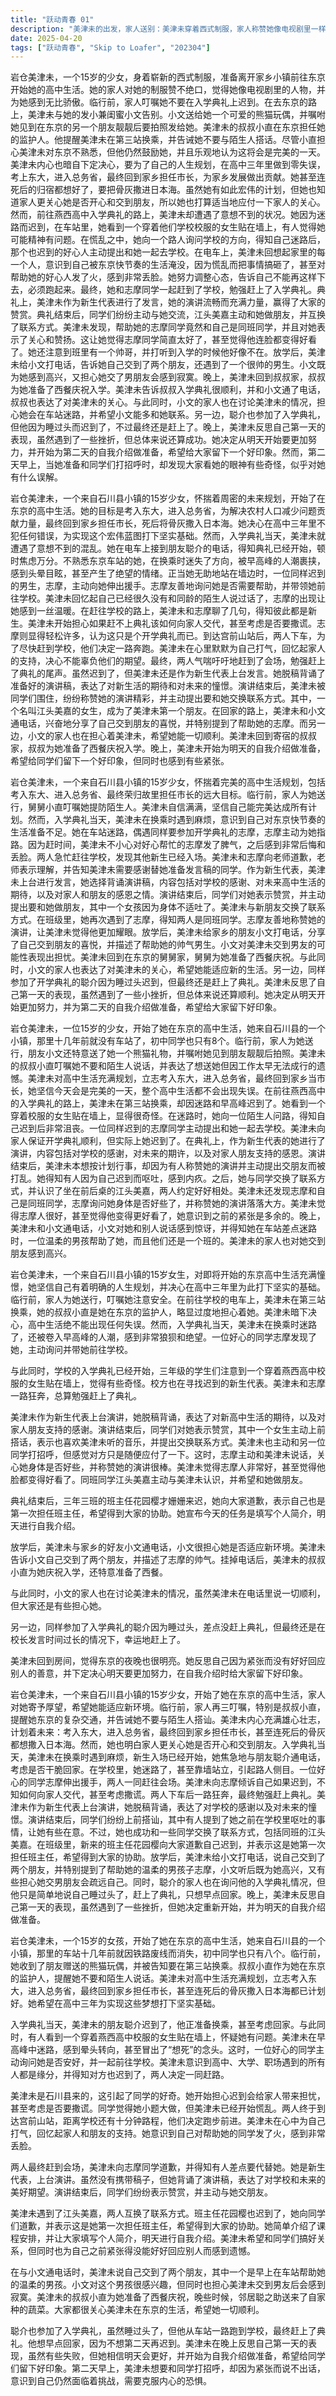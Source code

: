 ```yaml
---
title: "跃动青春 01"
description: "美津未的出发，家人送别：美津未穿着西式制服，家人称赞她像电视剧里一样，并为她感到骄傲。家人提醒她不要在入学典礼上迟到，并与她道别。美津未的出发，前往东京：岩仓美津未，15岁，即将成为东京的高中生。她来自石川县边沿的小镇，与发小兼闺蜜小文告别，小文送了她一个熊猫玩偶，并嘱咐她见到靓靓后拍照。美津未的出发，叔叔的叮嘱：美津未的叔叔小直是她在东京的监护人，他提醒美津未要在第三站换乘，并告诫她不要理睬陌生人。小直担心美津未对东京不熟悉，但他还是鼓励美津未，并预感今天会是完美的一天。美津未的计划与现实，完美高中生活的规划：美津未计划在高中三年努力学习，考上东大，进入总务省，为农村人口减少问题做贡献，退休后回老家当市长，最终将骨灰撒入日本海。她希望高中生活不会出现任何失误。美津未的计划与现实，入学典礼迟到：美津未在电车上接到朋友聪介的电话，得知入学典礼已经开始，感到非常焦虑。她在车站迷路，被早高峰的人潮淹没，感到晕眩和绝望。美津未的计划与现实，偶遇志摩：美津未在迷路时遇到同样迟到的志摩，志摩主动询问她是否需要帮助，并一起前往学校。美津未回忆起上次与同龄陌生人说话是很久以前的事了。入学典礼的混乱，赶往学校：志摩告诉美津未从车站到学校需要十分钟，并询问她是否要跑步赶时间。美津未回忆起家人，意识到自己不该对帮助她的志摩发火，感到丢脸。入学典礼的混乱，迟到与道歉：美津未和志摩最终赶到学校，向老师道歉。老师表示他们没事就好，并提醒美津未要向准备替代她的同学道谢。入学典礼的混乱，新生代表发言：美津未作为新生代表上台发言，她没有携带稿子，而是背诵了演讲稿。她的演讲内容包括对学校的感谢、对未来的期待以及对家人朋友的感恩。结交新朋友，演讲后的意外：美津未在演讲后突然冲刺，计划被打乱。有人称赞她的演讲精彩，并提出要和她交朋友。美津未得知有人因为自己迟到而呕吐，感到内疚。结交新朋友，交换联系方式：美津未与同学交换联系方式，并结识了江头美嘉，美嘉是她的前后桌，两人约定好好相处。美津未意识到自己之前的紧张是多余的。结交新朋友，与志摩重逢：美津未发现志摩和自己是同班同学，志摩询问她身体是否好些了，并称赞她的演讲落落大方。美津未觉得志摩人很好，甚至觉得他变得更好看了。第一天结束，班主任的讲话：班主任花园樱向大家道歉自己迟到了，并表示自己也是第一次担任班主任，希望得到大家的协助。她宣布今天的任务是填写个人简介，明天进行自我介绍。第一天结束，美津未的反思：美津未认为第一天虽然有些小插曲，但总体来说还算成功。她反思自己因为紧张而没有好好回应别人的善意，并下定决心明天要更加努力。第一天结束，与家人的通话：美津未与小文通电话，得知家人很担心她。她告诉小文自己交到了两个朋友，并描述了志摩的帅气。小直为美津未庆祝入学，并准备了西餐。家人的关怀，来自家乡的问候：聪介给小文送来妈妈托他带的萝卜，小文询问美津未的情况。两人都担心美津未在东京会迷路，小文表示会经常与美津未联系。家人的关怀，聪介的入学：家人询问聪介的入学典礼情况，聪介表示自己睡过头了，但最终还是赶上了。他没有透露更多细节，只是想早点回家，不想迟到。家人的关怀，美津未的决心：美津未在夜晚反思今天的失败，认为第一天可以不算数。她回顾了春假期间为入学考试做的准备，并决心明天开始一切都会好起来。她开始准备明天的自我介绍。第二天的开始，新的挑战：第二天早上，美津未想要和同学打招呼，却因为紧张而说不出话。她意识到自己仍然面临着挑战，需要克服内心的恐惧。"
date: 2025-04-20
tags: ["跃动青春", "Skip to Loafer", "202304"]
---
```


岩仓美津未，一个15岁的少女，身着崭新的西式制服，准备离开家乡小镇前往东京开始她的高中生活。她的家人对她的制服赞不绝口，觉得她像电视剧里的人物，并为她感到无比骄傲。临行前，家人叮嘱她不要在入学典礼上迟到。在去东京的路上，美津未与她的发小兼闺蜜小文告别。小文送给她一个可爱的熊猫玩偶，并嘱咐她见到在东京的另一个朋友靓靓后要拍照发给她。美津未的叔叔小直在东京担任她的监护人。他提醒美津未在第三站换乘，并告诫她不要与陌生人搭话。尽管小直担心美津未对东京不熟悉，但他仍然鼓励她，并且乐观地认为这将会是完美的一天。美津未内心也暗自下定决心，要为了自己的人生规划，在高中三年里做到零失误，考上东大，进入总务省，最终回到家乡担任市长，为家乡发展做出贡献。她甚至连死后的归宿都想好了，要把骨灰撒进日本海。虽然她有如此宏伟的计划，但她也知道家人更关心她是否开心和交到朋友，所以她也打算适当地应付一下家人的关心。然而，前往燕西高中入学典礼的路上，美津未却遭遇了意想不到的状况。她因为迷路而迟到，在车站里，她看到一个穿着他们学校校服的女生贴在墙上，有人觉得她可能精神有问题。在慌乱之中，她向一个路人询问学校的方向，得知自己迷路后，那个也迟到的好心人主动提出和她一起去学校。在电车上，美津未回想起家里的每一个人，意识到自己被东京快节奏的生活淹没，因为慌乱而把事情搞砸了，甚至对帮助她的好心人发了火，感到非常丢脸。她努力调整心态，告诉自己不能再这样下去，必须跑起来。最终，她和志摩同学一起赶到了学校，勉强赶上了入学典礼。典礼上，美津未作为新生代表进行了发言，她的演讲流畅而充满力量，赢得了大家的赞赏。典礼结束后，同学们纷纷主动与她交流，江头美嘉主动和她做朋友，并互换了联系方式。美津未发现，帮助她的志摩同学竟然和自己是同班同学，并且对她表示了关心和赞扬。这让她觉得志摩同学简直太好了，甚至觉得他连脸都变得好看了。她还注意到班里有一个帅哥，并打听到入学的时候他好像不在。放学后，美津未给小文打电话，告诉她自己交到了两个朋友，还遇到了一个很帅的男生。小文既为她感到高兴，又担心她交了男朋友会感到寂寞。晚上，美津未回到叔叔家，叔叔为她准备了西餐庆祝入学。美津未告诉叔叔入学典礼很顺利，并和小文通了电话，叔叔也表达了对美津未的关心。与此同时，小文的家人也在讨论美津未的情况，担心她会在车站迷路，并希望小文能多和她联系。另一边，聪介也参加了入学典礼，但他因为睡过头而迟到了，不过最终还是赶上了。晚上，美津未反思自己第一天的表现，虽然遇到了一些挫折，但总体来说还算成功。她决定从明天开始要更加努力，并开始为第二天的自我介绍做准备，希望给大家留下一个好印象。然而，第二天早上，当她准备和同学们打招呼时，却发现大家看她的眼神有些奇怪，似乎对她有什么误解。

岩仓美津未，一个来自石川县小镇的15岁少女，怀揣着周密的未来规划，开始了在东京的高中生活。她的目标是考入东大，进入总务省，为解决农村人口减少问题贡献力量，最终回到家乡担任市长，死后将骨灰撒入日本海。她决心在高中三年里不犯任何错误，为实现这个宏伟蓝图打下坚实基础。然而，入学典礼当天，美津未就遭遇了意想不到的混乱。她在电车上接到朋友聪介的电话，得知典礼已经开始，顿时焦虑万分。不熟悉东京车站的她，在换乘时迷失了方向，被早高峰的人潮裹挟，感到头晕目眩，甚至产生了绝望的情绪。正当她无助地站在墙边时，一位同样迟到的男生，志摩，主动向她伸出援手。志摩友善地询问她是否需要帮助，并带领她前往学校。美津未回忆起自己已经很久没有和同龄的陌生人说过话了，志摩的出现让她感到一丝温暖。在赶往学校的路上，美津未和志摩聊了几句，得知彼此都是新生。美津未开始担心如果赶不上典礼该如何向家人交代，甚至考虑是否要撒谎。志摩则显得轻松许多，认为这只是个开学典礼而已。到达宫前山站后，两人下车，为了尽快赶到学校，他们决定一路奔跑。美津未在心里默默为自己打气，回忆起家人的支持，决心不能辜负他们的期望。最终，两人气喘吁吁地赶到了会场，勉强赶上了典礼的尾声。虽然迟到了，但美津未还是作为新生代表上台发言。她脱稿背诵了准备好的演讲稿，表达了对新生活的期待和对未来的憧憬。演讲结束后，美津未被同学们围住，纷纷称赞她的演讲精彩，并主动提出要和她交换联系方式。其中，一个名叫江头美嘉的女生，成为了美津未第一个朋友。在回家的路上，美津未和小文通电话，兴奋地分享了自己交到朋友的喜悦，并特别提到了帮助她的志摩。而另一边，小文的家人也在担心着美津未，希望她能一切顺利。美津未回到寄宿的叔叔家，叔叔为她准备了西餐庆祝入学。晚上，美津未开始为明天的自我介绍做准备，希望给同学们留下一个好印象，但同时也感到有些紧张。

岩仓美津未，一个来自石川县小镇的15岁少女，怀揣着完美的高中生活规划，包括考入东大、进入总务省、最终荣归故里担任市长的远大目标。临行前，家人为她送行，舅舅小直叮嘱她提防陌生人。美津未自信满满，坚信自己能完美达成所有计划。然而，入学典礼当天，美津未在换乘时遇到麻烦，意识到自己对东京快节奏的生活准备不足。她在车站迷路，偶遇同样要参加开学典礼的志摩，志摩主动为她指路。因为赶时间，美津未不小心对好心帮忙的志摩发了脾气，之后感到非常后悔和丢脸。两人急忙赶往学校，发现其他新生已经入场。美津未和志摩向老师道歉，老师表示理解，并告知美津未需要感谢替她准备发言稿的同学。作为新生代表，美津未上台进行发言，她选择背诵演讲稿，内容包括对学校的感谢、对未来高中生活的期待，以及对家人和朋友的感恩之情。演讲结束后，同学们对她表示赞赏，并主动提出要和她做朋友，其中一个女孩因为身体不适吐了。美津未与新朋友交换了联系方式。在班级里，她再次遇到了志摩，得知两人是同班同学。志摩友善地称赞她的演讲，让美津未觉得他更加耀眼。放学后，美津未给家乡的朋友小文打电话，分享了自己交到朋友的喜悦，并描述了帮助她的帅气男生。小文对美津未交到男友的可能性表现出担忧。美津未回到在东京的舅舅家，舅舅为她准备了西餐庆祝。与此同时，小文的家人也表达了对美津未的关心，希望她能适应新的生活。另一边，同样参加了开学典礼的聪介因为睡过头迟到，但最终还是赶上了典礼。美津未反思了自己第一天的表现，虽然遇到了一些小挫折，但总体来说还算顺利。她决定从明天开始更加努力，并为第二天的自我介绍做准备，希望给大家留下好印象。

岩仓美津未，一位15岁的少女，开始了她在东京的高中生活，她来自石川县的一个小镇，那里十几年前就没有车站了，初中同学也只有8个。临行前，家人为她送行，朋友小文还特意送了她一个熊猫礼物，并嘱咐她见到朋友靓靓后拍照。美津未的叔叔小直叮嘱她不要和陌生人说话，并表达了想送她但因工作太早无法成行的遗憾。美津未对高中生活充满规划，立志考入东大，进入总务省，最终回到家乡当市长，她坚信今天会是完美的一天，整个高中生活都不会出现失误。在前往燕西高中的入学典礼的路上，美津未在第三站换乘，却因迷路和早高峰迟到了。她看到一个穿着校服的女生贴在墙上，显得很奇怪。在迷路时，她向一位陌生人问路，得知自己迟到后非常沮丧。一位同样迟到的志摩同学主动提出和她一起去学校。美津未向家人保证开学典礼顺利，但实际上她迟到了。在典礼上，作为新生代表的她进行了演讲，内容包括对学校的感谢，对未来的期许，以及对家人朋友支持的感恩。演讲结束后，美津未本想按计划行事，却因为有人称赞她的演讲并主动提出交朋友而被打乱。她得知有人因为自己迟到而呕吐，感到内疚。之后，她与同学交换了联系方式，并认识了坐在前后桌的江头美嘉，两人约定好好相处。美津未还发现志摩和自己是同班同学，志摩询问她身体是否好些了，并称赞她的演讲落落大方。美津未觉得志摩人很好，甚至觉得他变得更好看了，她意识到之前的紧张是多余的。晚上，美津未和小文通电话，小文对她和别人说话感到惊讶，并得知她在车站差点迷路时，一位温柔的男孩帮助了她，而且他们还是一个班的。美津未的家人也对她交到朋友感到高兴。

岩仓美津未，一个来自石川县小镇的15岁女生，对即将开始的东京高中生活充满憧憬，她坚信自己有着明确的人生规划，并决心在高中三年里为此打下坚实的基础。临行前，家人为她送行，叮嘱她注意安全。在前往学校的电车上，美津未在第三站换乘，她的叔叔小直是她在东京的监护人，略显过度地担心着她。美津未暗下决心，高中生活绝不能出现任何失误。然而，入学典礼当天，美津未在换乘时迷路了，还被卷入早高峰的人潮，感到非常狼狈和绝望。一位好心的同学志摩发现了她，主动询问并带她前往学校。

与此同时，学校的入学典礼已经开始，三年级的学生们注意到一个穿着燕西高中校服的女生贴在墙上，觉得有些奇怪。校方也在寻找迟到的新生代表。美津未和志摩一路狂奔，总算勉强赶上了典礼。

美津未作为新生代表上台演讲，她脱稿背诵，表达了对新高中生活的期待，以及对家人朋友支持的感谢。演讲结束后，同学们对她表示赞赏，其中一个女生主动上前搭话，表示也喜欢美津未听的音乐，并提出交换联系方式。美津未也主动和另一位同学打招呼，但感觉对方只是随便应付了一下。这时，志摩主动和美津未说话，关心她身体是否好些，并称赞她的演讲很棒。美津未觉得志摩人非常好，甚至觉得他脸都变得好看了。同班同学江头美嘉主动与美津未认识，并希望和她做朋友。

典礼结束后，三年三班的班主任花园樱才姗姗来迟，她向大家道歉，表示自己也是第一次担任班主任，希望得到大家的协助。她宣布今天的任务是填写个人简介，明天进行自我介绍。

放学后，美津未与家乡的好友小文通电话，小文很担心她是否适应新环境。美津未告诉小文自己交到了两个朋友，并描述了志摩的帅气。挂掉电话后，美津未的叔叔小直为她庆祝入学，还特意准备了西餐。

与此同时，小文的家人也在讨论美津未的情况，虽然美津未在电话里说一切顺利，但大家还是有些担心她。

另一边，同样参加了入学典礼的聪介因为睡过头，差点没赶上典礼，但最终还是在校长发言时间过长的情况下，幸运地赶上了。

美津未回到房间，觉得东京的夜晚也很明亮。她反思自己因为紧张而没有好好回应别人的善意，并下定决心明天要更加努力，在自我介绍时给大家留下好印象。

岩仓美津未，一个来自石川县小镇的15岁少女，开始了她在东京的高中生活，家人对她寄予厚望，希望她能适应新环境。临行前，家人再三叮嘱，特别是叔叔小直，提醒她东京的复杂交通，并告诫她不要与陌生人搭讪。美津未内心充满雄心壮志，计划着未来：考入东大，进入总务省，最终回到家乡担任市长，甚至连死后的骨灰都想撒入日本海。然而，她也明白家人更关心她是否开心和交到朋友。入学典礼当天，美津未在换乘时遇到麻烦，新生入场已经开始，她焦急地与朋友聪介通电话，考虑是否干脆回家。在学校里，她迷路了，甚至靠墙站立，引起路人侧目。一位好心的同学志摩伸出援手，两人一同赶往会场。美津未向志摩倾诉自己如果迟到，不知如何向家人交代，甚至考虑撒谎。两人下车后一路狂奔，最终勉强赶上典礼。美津未作为新生代表上台演讲，她脱稿背诵，表达了对学校的感谢以及对未来的憧憬。演讲结束后，同学们纷纷上前搭讪，其中有人提到了她之前在学校里呕吐的事情，让她有些在意。不过，她也成功和一些同学交换了联系方式，包括同班的江头美嘉。在班级里，新来的班主任花园樱向大家道歉自己迟到，并表示这是她第一次担任班主任，希望得到大家的协助。放学后，美津未给小文打电话，说自己交到了两个朋友，并特别提到了帮助她的温柔的男孩子志摩，小文听后既为她高兴，又有些担心她交男朋友会疏远自己。同时，聪介的家人也在询问他的入学典礼情况，但他只是简单地说自己睡过头了，赶上了典礼，只想早点回家。晚上，美津未反思自己第一天的表现，虽然遇到了一些挫折，但她决定重新开始，并为明天的自我介绍做准备。

岩仓美津未，一个15岁的女孩，开始了她在东京的高中生活，她来自石川县的一个小镇，那里的车站十几年前就因铁路废线而消失，初中同学也只有八个。临行前，她收到了朋友赠送的熊猫玩偶，并被告知要在第三站换乘。叔叔小直作为她在东京的监护人，提醒她不要和陌生人说话。美津未对高中生活充满规划，立志考入东大，进入总务省，最终回到家乡担任市长，甚至连死后的骨灰撒入日本海都已计划好。她希望在高中三年为实现这些梦想打下坚实基础。

入学典礼当天，美津未的朋友聪介迟到了，他正准备换乘，甚至考虑回家。与此同时，有人看到一个穿着燕西高中校服的女生贴在墙上，怀疑她有问题。美津未在早高峰中迷路，感到晕头转向，甚至冒出了“想死”的念头。这时，一位好心的同学主动询问她是否安好，并一起前往学校。美津未意识到高中、大学、职场遇到的所有人都是缘分，并得知对方也迟到了，两人决定一同赶路。

美津未是石川县来的，这引起了同学的好奇。她开始担心迟到会给家人带来担忧，甚至考虑是否要撒谎。同学觉得她小题大做，但美津未已经开始慌乱。两人终于到达宫前山站，距离学校还有十分钟路程，他们决定跑步前进。美津未在心中为自己打气，回忆起家人和朋友的支持。她意识到自己对帮助她的同学发了火，感到非常丢脸。

两人最终赶到会场，美津未向志摩同学道歉，并得知有人差点要代替她。她是新生代表，上台演讲。虽然没有携带稿子，但她背诵了演讲稿，表达了对学校和未来的美好期望。演讲结束后，同学们纷纷表示赞赏，并主动与她交朋友。

美津未遇到了江头美嘉，两人互换了联系方式。班主任花园樱也迟到了，她向同学们道歉，并表示这是她第一次担任班主任，希望得到大家的协助。她简单介绍了课程安排，并让大家填写个人简介，明天进行自我介绍。美津未希望和同学们搞好关系，但同时也为自己之前紧张得没能好好回应别人而感到遗憾。

在与小文通电话时，美津未说自己交到了两个朋友，其中一个是早上在车站帮助她的温柔的男孩。小文对这个男孩很感兴趣，但同时也担心美津未交到男友后会感到寂寞。美津未的叔叔小直为她准备了西餐庆祝，晚些时候，邻居聪之助送来了自家种的蔬菜。大家都很关心美津未在东京的生活，希望她一切顺利。

聪介也参加了入学典礼，虽然睡过头了，但他从车站一路跑到学校，最终赶上了典礼。他想早点回家，因为不想第二天再迟到。美津未在晚上反思自己第一天的表现，虽然有些失败，但她相信明天会更好，并开始为自我介绍做准备，希望给同学们留下好印象。第二天早上，美津未想要和同学打招呼，却因为紧张而说不出话，意识到自己仍然面临着挑战，需要克服内心的恐惧。